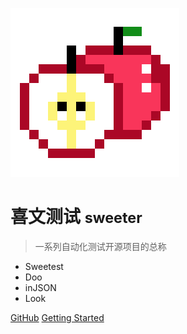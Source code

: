![logo](logo.png)

# 喜文测试 <small>sweeter</small>

> 一系列自动化测试开源项目的总称

- Sweetest
- Doo
- inJSON
- Look

[GitHub](https://github.com/tonglei100/)
[Getting Started](#喜文测试)
